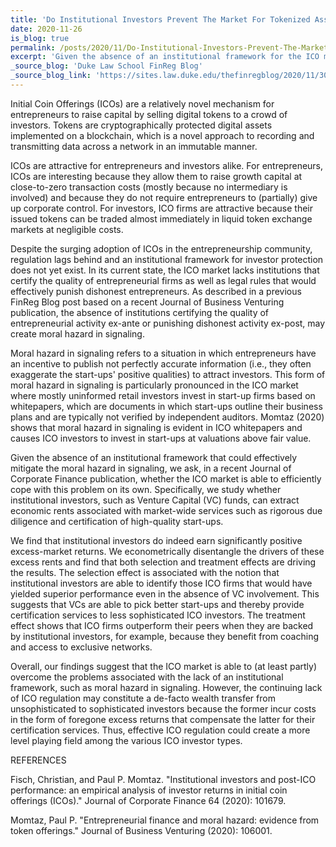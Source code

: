 ```yaml
---
title: 'Do Institutional Investors Prevent The Market For Tokenized Assets From Failing?'
date: 2020-11-26
is_blog: true
permalink: /posts/2020/11/Do-Institutional-Investors-Prevent-The-Market-For-Tokenized-Assets-From-Failing/
excerpt: 'Given the absence of an institutional framework for the ICO market that could effectively mitigate the moral hazard in signaling, we ask, in a recent Journal of Corporate Finance publication, whether the ICO market is able to efficiently cope with this problem on its own. Specifically, we study whether institutional investors, such as Venture Capital (VC) funds, can extract economic rents associated with market-wide services such as rigorous due diligence and certification of high-quality start-ups.'
_source_blog: 'Duke Law School FinReg Blog'
_source_blog_link: 'https://sites.law.duke.edu/thefinregblog/2020/11/30/do-institutional-investors-prevent-the-market-for-tokenized-assets-from-failing-the-case-of-initial-coin-offerings-icos/'
---
```


Initial Coin Offerings (ICOs) are a relatively novel mechanism for entrepreneurs to raise capital by selling digital tokens to a crowd of investors. Tokens are cryptographically protected digital assets implemented on a blockchain, which is a novel approach to recording and transmitting data across a network in an immutable manner.

ICOs are attractive for entrepreneurs and investors alike. For entrepreneurs, ICOs are interesting because they allow them to raise growth capital at close-to-zero transaction costs (mostly because no intermediary is involved) and because they do not require entrepreneurs to (partially) give up corporate control. For investors, ICO firms are attractive because their issued tokens can be traded almost immediately in liquid token exchange markets at negligible costs.

Despite the surging adoption of ICOs in the entrepreneurship community, regulation lags behind and an institutional framework for investor protection does not yet exist. In its current state, the ICO market lacks institutions that certify the quality of entrepreneurial firms as well as legal rules that would effectively punish dishonest entrepreneurs. As described in a previous FinReg Blog post based on a recent Journal of Business Venturing publication, the  absence of institutions certifying the quality of entrepreneurial activity ex-ante or punishing dishonest activity ex-post, may create moral hazard in signaling.

Moral hazard in signaling refers to a situation in which entrepreneurs have an incentive to publish not perfectly accurate information (i.e., they often exaggerate the start-ups' positive qualities) to attract investors. This form of moral hazard in signaling is particularly pronounced in the ICO market where mostly uninformed retail investors invest in start-up firms based on whitepapers, which are documents in which start-ups outline their business plans and are typically not verified by independent auditors. Momtaz (2020) shows that moral hazard in signaling is evident in ICO whitepapers and causes ICO investors to invest in start-ups at valuations above fair value.

Given the absence of an institutional framework that could effectively mitigate the moral hazard in signaling, we ask, in a recent Journal of Corporate Finance publication, whether the ICO market is able to efficiently cope with this problem on its own. Specifically, we study whether institutional investors, such as Venture Capital (VC) funds, can extract economic rents associated with market-wide services such as rigorous due diligence and certification of high-quality start-ups.

We find that institutional investors do indeed earn significantly positive excess-market returns. We econometrically disentangle the drivers of these excess rents and find that both selection and treatment effects are driving the results. The selection effect is associated with the notion that institutional investors are able to identify those ICO firms that would have yielded superior performance even in the absence of VC involvement. This suggests that VCs are able to pick better start-ups and thereby provide certification services to less sophisticated ICO investors. The treatment effect shows that ICO firms outperform their peers when they are backed by institutional investors, for example, because they benefit from coaching and access to exclusive networks.

Overall, our findings suggest that the ICO market is able to (at least partly) overcome the problems associated with the lack of an institutional framework, such as moral hazard in signaling. However, the continuing lack of ICO regulation may constitute a de-facto wealth transfer from unsophisticated to sophisticated investors because the former incur costs in the form of foregone excess returns that compensate the latter for their certification services. Thus, effective ICO regulation could create a more level playing field among the various ICO investor types.


REFERENCES

Fisch, Christian, and Paul P. Momtaz. "Institutional investors and post-ICO performance: an empirical analysis of investor returns in initial coin offerings (ICOs)." Journal of Corporate Finance 64 (2020): 101679.

Momtaz, Paul P. "Entrepreneurial finance and moral hazard: evidence from token offerings." Journal of Business Venturing (2020): 106001.
